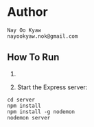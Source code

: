 # Author
    Nay Oo Kyaw
    nayookyaw.nok@gmail.com


## How To Run

1. 

2. Start the Express server:
```
cd server
npm install
npm install -g nodemon
nodemon server
```